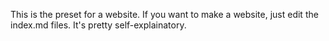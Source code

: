 This is the preset for a website. If you want to make a website, just edit the index.md files. It's pretty self-explainatory.
